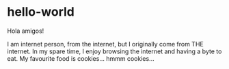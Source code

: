 # hello-world

Hola amigos!

I am internet person, from the internet, but I originally come from THE internet.
In my spare time, I enjoy browsing the internet and having a byte to eat. My favourite food is cookies... hmmm cookies...
